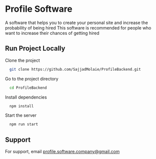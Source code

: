 # Profile Software

A software that helps you to create your personal site and increase the probability of being hired
This software is recommended for people who want to increase their chances of getting hired

## Run Project Locally

Clone the project

```bash
  git clone https://github.com/SajjadMolaie/ProfileBackend.git
```

Go to the project directory

```bash
  cd ProfileBackend
```

Install dependencies

```bash
  npm install
```

Start the server

```bash
  npm run start
```

## Support

For support, email profile.software.company@gmail.com
